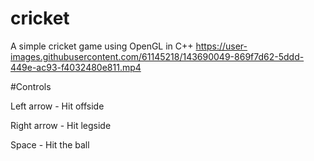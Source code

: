 # cricket
A simple cricket game using OpenGL in C++
https://user-images.githubusercontent.com/61145218/143690049-869f7d62-5ddd-449e-ac93-f4032480e811.mp4

#Controls

Left arrow - Hit offside

Right arrow - Hit legside

Space - Hit the ball



